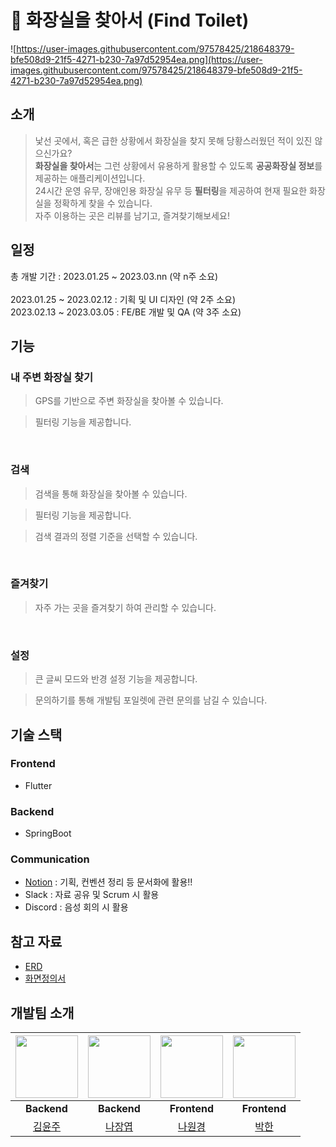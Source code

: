 # 🔎 화장실을 찾아서 (Find Toilet)

![https://user-images.githubusercontent.com/97578425/218648379-bfe508d9-21f5-4271-b230-7a97d52954ea.png](https://user-images.githubusercontent.com/97578425/218648379-bfe508d9-21f5-4271-b230-7a97d52954ea.png)

## 소개
> 낯선 곳에서, 혹은 급한 상황에서 화장실을 찾지 못해 당황스러웠던 적이 있진 않으신가요? <br />
**화장실을 찾아서**는 그런 상황에서 유용하게 활용할 수 있도록 **공공화장실 정보**를 제공하는 애플리케이션입니다. <br />
24시간 운영 유무, 장애인용 화장실 유무 등 **필터링**을 제공하여 현재 필요한 화장실을 정확하게 찾을 수 있습니다. <br />
자주 이용하는 곳은 리뷰를 남기고, 즐겨찾기해보세요! <br />

## 일정

총 개발 기간 : 2023.01.25 ~ 2023.03.nn (약 n주 소요) <br />
<br />
2023.01.25 ~ 2023.02.12 : 기획 및 UI 디자인 (약 2주 소요) <br />
2023.02.13 ~ 2023.03.05 : FE/BE 개발 및 QA (약 3주 소요) <br />

## 기능
### 내 주변 화장실 찾기
> GPS를 기반으로 주변 화장실을 찾아볼 수 있습니다. <br />

> 필터링 기능을 제공합니다. <br />
<br />

### 검색
> 검색을 통해 화장실을 찾아볼 수 있습니다. <br />

> 필터링 기능을 제공합니다. <br />

> 검색 결과의 정렬 기준을 선택할 수 있습니다. <br />
<br />

### 즐겨찾기
> 자주 가는 곳을 즐겨찾기 하여 관리할 수 있습니다. <br />
<br />

### 설정
> 큰 글씨 모드와 반경 설정 기능을 제공합니다. <br />

> 문의하기를 통해 개발팀 포일렛에 관련 문의를 남길 수 있습니다. <br />

## 기술 스택

### Frontend

- Flutter

### Backend

- SpringBoot

### Communication
- [Notion](https://www.notion.so/f0c5423767ff41aabd586cf7711429cc) : 기획, 컨벤션 정리 등 문서화에 활용!!
- Slack : 자료 공유 및 Scrum 시 활용
- Discord : 음성 회의 시 활용

## 참고 자료
- [ERD]()
- [화면정의서]()

## 개발팀 소개 
|<img src="https://avatars.githubusercontent.com/u/97578425?v=4" width="100" height="100"/>|<img src="https://avatars.githubusercontent.com/u/61959111?v=4" width="100" height="100"/>|<img src="https://avatars.githubusercontent.com/u/97578485?v=4" width="100" height="100"/>|<img src="https://avatars.githubusercontent.com/u/97578460?v=4" width="100" height="100"/>|
|:---:|:---:|:---:|:---:|
|**Backend**|**Backend**|**Frontend**|**Frontend**|
|[김윤주](https://github.com/gimewn)|[나장엽](https://github.com/kaydenna92)|[나원경](https://github.com/hitriee)|[박한](https://github.com/Hanpark04)|

